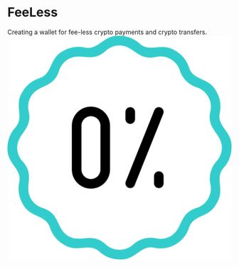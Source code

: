 # FeeLess
Creating a wallet for fee-less crypto payments and crypto transfers.
![image](https://github.com/rbensonevans/FeeLess/blob/master/images/0-percent.png)
